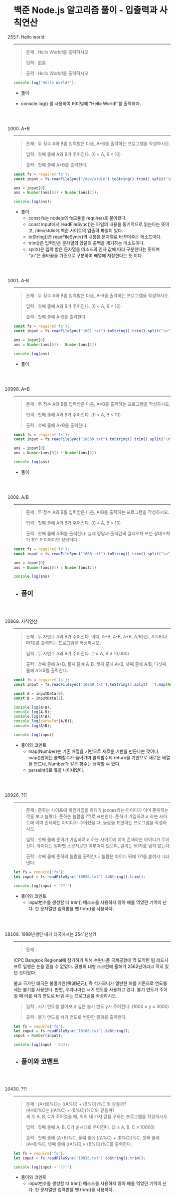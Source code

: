 백준 Node.js 알고리즘 풀이 - 입출력과 사칙연산
==================================
2557. Hello world
-----------------
> 문제 : Hello World!를 출력하시오.
>
> 입력 : 없음
> 
> 출력 : Hello World!를 출력하시오.
```javascript
console.log("Hello World!");
```
+ 풀이
 - console.log() 를 사용하여 터미널에 "Hello World!"를 출력하자.
</br>
</br>

1000. A+B
-----------------
> 문제 : 두 정수 A와 B를 입력받은 다음, A+B를 출력하는 프로그램을 작성하시오.
>
> 입력 : 첫째 줄에 A와 B가 주어진다. (0 < A, B < 10)
> 
> 출력 : 첫째 줄에 A+B를 출력한다.
```javascript
const fs = require('fs');
const input = fs.readFileSync("/dev/stdin").toString().trim().split("\n");

ans = input[0];
ans = Number(ans[0]) + Number(ans[2]);

console.log(ans);
```
+ 풀이
    - const fs는 nodejs의 fs모듈을 require()로 불어왔다.
    - const input에서 readFileSync()는 파일의 내용을 동기적으로 읽는다는 뜻이고, /dev/stdin에 백준 사이트의 입출력 파일이 있다.
    - toString()은 readFileSync()의 내용을 문자열로 바꾸어주는 메소드이다.
    - trim()은 입력받은 문자열의 양끝의 공백을 제거하는 메소드이다.
    - split()은 입력 받은 문자열을 메소드의 인자 값에 따라 구분한다는 뜻이며 "\\n"은 줄바꿈을 기준으로 구분하여 배열에 저장한다는 뜻 이다.
</br>
</br>

1001. A-B
-----------------
> 문제 : 두 정수 A와 B를 입력받은 다음, A-B를 출력하는 프로그램을 작성하시오.
>
> 입력 : 첫째 줄에 A와 B가 주어진다. (0 < A, B < 10)
> 
> 출력 : 첫째 줄에 A-B를 출력한다.
```javascript
const fs = require('fs');
const input = fs.readFileSync("1001.txt").toString().trim().split("\n");

ans = input[0]
ans = Number(ans[0]) - Number(ans[2])

console.log(ans)
```
+ 풀이
</br>
</br>

10998. A×B
-----------------
> 문제 : 두 정수 A와 B를 입력받은 다음, A×B를 출력하는 프로그램을 작성하시오.
>
> 입력 : 첫째 줄에 A와 B가 주어진다. (0 < A, B < 10)
> 
> 출력 : 첫째 줄에 A×B를 출력한다.
```javascript
const fs = require('fs');
const input = fs.readFileSync("10869.txt").toString().trim().split("\n");

ans = input[0]
ans = Number(ans[0]) * Number(ans[2])

console.log(ans)
```
+ 풀이
</br>
</br>

1008. A/B
-----------------
> 문제 : 두 정수 A와 B를 입력받은 다음, A/B를 출력하는 프로그램을 작성하시오.
>
> 입력 : 첫째 줄에 A와 B가 주어진다. (0 < A, B < 10)
> 
> 출력 : 첫째 줄에 A/B를 출력한다. 실제 정답과 출력값의 절대오차 또는 상대오차가 10^-9 이하이면 정답이다.
```javascript
const fs = require('fs');
const input = fs.readFileSync("1008.txt").toString().trim().split("\n");

ans = input[0]
ans = Number(ans[0]) / Number(ans[2])

console.log(ans)
```
+ 풀이
    - 
</br>
</br>

10869. 사칙연산
-----------------
> 문제 : 두 자연수 A와 B가 주어진다. 이때, A+B, A-B, A*B, A/B(몫), A%B(나머지)를 출력하는 프로그램을 작성하시오. 
>
> 입력 : 두 자연수 A와 B가 주어진다. (1 ≤ A, B ≤ 10,000)
> 
> 출력 : 첫째 줄에 A+B, 둘째 줄에 A-B, 셋째 줄에 A*B, 넷째 줄에 A/B, 다섯째 줄에 A%B를 출력한다.
```javascript
const fs = require('fs');
const input = fs.readFileSync('10869.txt').toString().split(' ').map(Number);

const A = inputData[0];
const B = inputData[1];

console.log(A+B);
console.log(A-B);
console.log(A*B);
console.log(parseInt(A/B));
console.log(A%B);

console.log(input)
```
+ 풀이와 코멘트
    - map(Number)는 기존 배열을 기반으로 새로운 기반을 만든다는 것이다. map()안에는 콜백함수가 들어가며 콜백함수의 return을 기반으로 새로운 배열을 만드나, Number과 같은 함수는 생략할 수 있다.
    - parseInt()로 몫을 나타내었다.
</br>
</br>

10926. ??!
-----------------
> 문제 : 준하는 사이트에 회원가입을 하다가 joonas라는 아이디가 이미 존재하는 것을 보고 놀랐다. 준하는 놀람을 ??!로 표현한다. 준하가 가입하려고 하는 사이트에 이미 존재하는 아이디가 주어졌을 때, 놀람을 표현하는 프로그램을 작성하시오.
>
> 입력 : 첫째 줄에 준하가 가입하려고 하는 사이트에 이미 존재하는 아이디가 주어진다. 아이디는 알파벳 소문자로만 이루어져 있으며, 길이는 50자를 넘지 않는다.
> 
> 출력 : 첫째 줄에 준하의 놀람을 출력한다. 놀람은 아이디 뒤에 ??!를 붙여서 나타낸다.
```javascript
let fs = require('fs');
let input = fs.readFileSync('10926.txt').toString().trim();

console.log(input + '??!')
```
+ 풀이와 코멘트
    - input변수를 생성할 때 trim() 메소드를 사용하지 않아 애룰 먹었던 기억이 난다. 한 문자열만 입력받을 땐 trim()을 사용하자. 
</br>
</br>

18108. 1998년생인 내가 태국에서는 2541년생?! 
-----------------
> 문제 : 

ICPC Bangkok Regional에 참가하기 위해 수완나품 국제공항에 막 도착한 팀 레드시프트 일행은 눈을 믿을 수 없었다. 공항의 대형 스크린에 올해가    2562년이라고 적혀 있던 것이었다.   

불교 국가인 태국은 불멸기원(佛滅紀元), 즉 석가모니가 열반한 해를 기준으로 연도를 세는 불기를 사용한다. 반면, 우리나라는 서기 연도를 사용하고 있다.    불기 연도가 주어질 때 이를 서기 연도로 바꿔 주는 프로그램을 작성하시오.   

>
> 입력 : 서기 연도를 알아보고 싶은 불기 연도 y가 주어진다. (1000 ≤ y ≤ 3000)
> 
> 출력 : 불기 연도를 서기 연도로 변환한 결과를 출력한다.
```javascript
let fs = require('fs');
let input = fs.readFileSync('18108.txt').toString();
input = Number(input);

console.log(input - 543);
```
+ 풀이와 코멘트
    - 
</br>
</br>

10430. ??!
-----------------
> 문제 : 
(A+B)%C는 ((A%C) + (B%C))%C 와 같을까? </br>
(A×B)%C는 ((A%C) × (B%C))%C 와 같을까?</br>
세 수 A, B, C가 주어졌을 때, 위의 네 가지 값을 구하는 프로그램을 작성하시오.
>
> 입력 : 첫째 줄에 A, B, C가 순서대로 주어진다. (2 ≤ A, B, C ≤ 10000)
> 
> 출력 : 첫째 줄에 (A+B)%C, 둘째 줄에 ((A%C) + (B%C))%C, 셋째 줄에 (A×B)%C, 넷째 줄에 ((A%C) × (B%C))%C를 출력한다.
```javascript
let fs = require('fs');
let input = fs.readFileSync('10926.txt').toString().trim();

console.log(input + '??!')
```
+ 풀이와 코멘트
    - input변수를 생성할 때 trim() 메소드를 사용하지 않아 애룰 먹었던 기억이 난다. 한 문자열만 입력받을 땐 trim()을 사용하자. 
</br>
</br>
